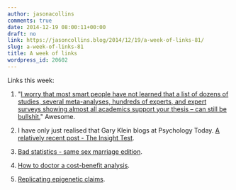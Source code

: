 ```yaml
---
author: jasonacollins
comments: true
date: 2014-12-19 08:00:11+00:00
draft: no
link: https://jasoncollins.blog/2014/12/19/a-week-of-links-81/
slug: a-week-of-links-81
title: A week of links
wordpress_id: 20602
---
```


Links this week:






	
  1. "[I worry that most smart people have not learned that a list of dozens of studies, several meta-analyses, hundreds of experts, and expert surveys showing almost all academics support your thesis – can still be bullshit.](http://slatestarcodex.com/2014/12/12/beware-the-man-of-one-study/)" Awesome.

	
  2. I have only just realised that Gary Klein blogs at Psychology Today. [A relatively recent post - The Insight Test](http://www.psychologytoday.com/blog/seeing-what-others-dont/201411/the-insight-test).

	
  3. [Bad statistics - same sex marriage edition](http://www.washingtonpost.com/blogs/monkey-cage/wp/2014/12/15/same-sex-divorce-rate-not-as-low-as-it-seemed/).

	
  4. [How to doctor a cost-benefit analysis](http://www.theage.com.au/comment/analysis-why-the-east-west-link-proved-such-a-hard-sell-20141215-127dfm.html).

	
  5. [Replicating epigenetic claims](http://andrewgelman.com/2014/12/17/id-like-see-preregistered-replication-one/).


